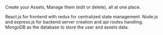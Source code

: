 Create your Assets, Manage them (edit or delete), all at one place.

React.js for frontend with redux for centralized state management.
Node.js and express.js for backend server creation and api routes handling.
MongoDB as the database to store the user and assets data.